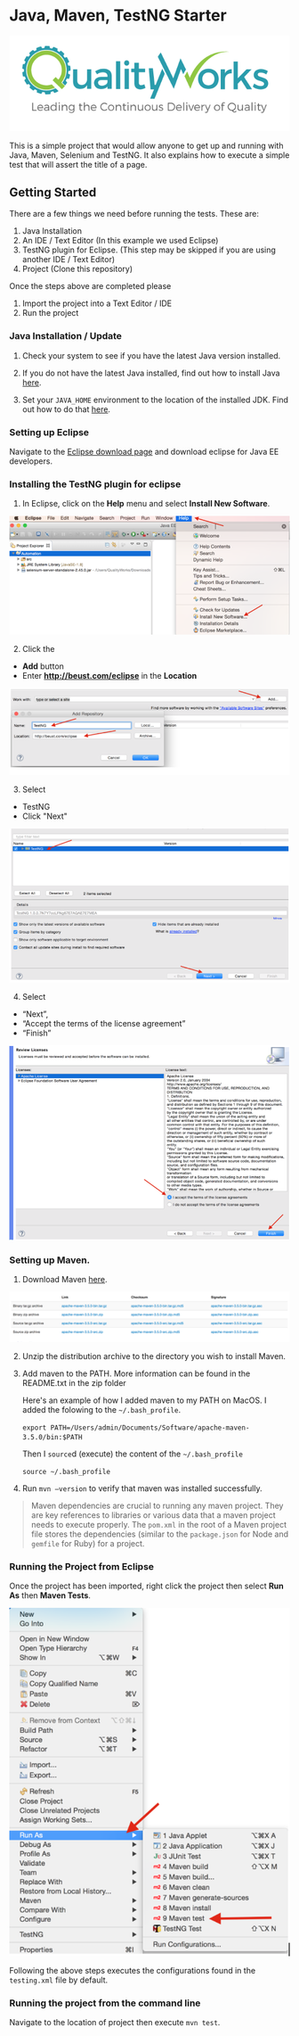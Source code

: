 # Java, Maven, TestNG Starter

![QualityWorks](.README/logo.png)

This is a simple project that would allow anyone to get up and running with Java, Maven, Selenium and TestNG. It also explains how to execute a simple test that will assert the title of a page.


## Getting Started
There are a few things we need before running the tests. These are:

1. Java Installation
2. An IDE / Text Editor (In this example we used Eclipse)
3.  TestNG plugin for Eclipse. (This step may be skipped if you are using another IDE / Text Editor)
4. Project (Clone this repository)

Once the steps above are completed please
1. Import the project into a Text Editor / IDE
2. Run the project


### Java Installation / Update

1. Check your system to see if you have the latest Java version installed.

2. If you do not have the latest Java installed, find out how to install Java [here](https://www.java.com/en/download/help/download_options.xml).

3. Set your `JAVA_HOME` environment to the location of the installed JDK. Find out how to do that [here](https://docs.oracle.com/cd/E19182-01/820-7851/inst_cli_jdk_javahome_t/).

### Setting up Eclipse

Navigate to the [Eclipse download page](https://eclipse.org/downloads/) and download eclipse for Java EE developers.


### Installing the TestNG plugin for eclipse

1. In Eclipse, click on the **Help** menu and select **Install New Software**.

![Install New Software](.README/install-new-software-eclipse-1.png)

2. Click the 
  * **Add** button
  * Enter **http://beust.com/eclipse** in the **Location**

  ![Install New Software](.README/install-new-software-eclipse-2.png)

3. Select
  * TestNG
  * Click "Next"


  ![Install New Software](.README/install-new-software-eclipse-3.png)


4. Select 
  * “Next”, 
  * “Accept the terms of the license agreement”
  * “Finish”

  ![Install New Software](.README/install-new-software-eclipse-4.png)

  ### Setting up Maven.

  1. Download Maven [here](https://maven.apache.org/download.cgi).

  ![Maven Installation](.README/maven-installation-1.png)

  2. Unzip the distribution archive to the directory you wish to install Maven. 
  
  3. Add maven to the PATH. More information can be found in the README.txt in the zip folder

       Here's an example of how I added maven to my PATH on MacOS.
       I added the folowing to the `~/.bash_profile`.

       `export PATH=/Users/admin/Documents/Software/apache-maven-3.5.0/bin:$PATH`

      Then I `source`d (execute) the content of the `~/.bash_profile`
      

       `source ~/.bash_profile`

  4. Run `mvn –version` to verify that maven was installed successfully.

  > Maven dependencies are crucial to running any maven project. They are key references to libraries or various data that a maven project needs to execute properly. The `pom.xml` in the root of a Maven project file stores the dependencies (similar to the `package.json` for Node and `gemfile` for Ruby) for a project.


### Running the Project from Eclipse

Once the project has been imported,  right click the project then select **Run As** then **Maven Tests**.

 ![Running Tests](.README/running-tests-1.png)

Following the above steps executes the configurations found in the `testing.xml` file by default.

### Running the project from the command line

Navigate to the location of project then execute `mvn test`.
